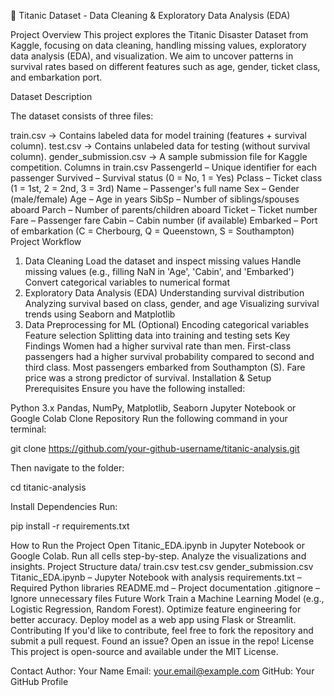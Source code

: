 🚢 Titanic Dataset - Data Cleaning & Exploratory Data Analysis (EDA)

Project Overview
This project explores the Titanic Disaster Dataset from Kaggle, focusing on data cleaning, handling missing values, exploratory data analysis (EDA), and visualization. We aim to uncover patterns in survival rates based on different features such as age, gender, ticket class, and embarkation port.

Dataset Description

The dataset consists of three files:

train.csv → Contains labeled data for model training (features + survival column).
test.csv → Contains unlabeled data for testing (without survival column).
gender_submission.csv → A sample submission file for Kaggle competition.
Columns in train.csv
PassengerId – Unique identifier for each passenger
Survived – Survival status (0 = No, 1 = Yes)
Pclass – Ticket class (1 = 1st, 2 = 2nd, 3 = 3rd)
Name – Passenger's full name
Sex – Gender (male/female)
Age – Age in years
SibSp – Number of siblings/spouses aboard
Parch – Number of parents/children aboard
Ticket – Ticket number
Fare – Passenger fare
Cabin – Cabin number (if available)
Embarked – Port of embarkation (C = Cherbourg, Q = Queenstown, S = Southampton)
Project Workflow
1. Data Cleaning
Load the dataset and inspect missing values
Handle missing values (e.g., filling NaN in 'Age', 'Cabin', and 'Embarked')
Convert categorical variables to numerical format
2. Exploratory Data Analysis (EDA)
Understanding survival distribution
Analyzing survival based on class, gender, and age
Visualizing survival trends using Seaborn and Matplotlib
3. Data Preprocessing for ML (Optional)
Encoding categorical variables
Feature selection
Splitting data into training and testing sets
Key Findings
Women had a higher survival rate than men.
First-class passengers had a higher survival probability compared to second and third class.
Most passengers embarked from Southampton (S).
Fare price was a strong predictor of survival.
Installation & Setup
Prerequisites
Ensure you have the following installed:

Python 3.x
Pandas, NumPy, Matplotlib, Seaborn
Jupyter Notebook or Google Colab
Clone Repository
Run the following command in your terminal:

git clone https://github.com/your-github-username/titanic-analysis.git

Then navigate to the folder:

cd titanic-analysis

Install Dependencies
Run:

pip install -r requirements.txt

How to Run the Project
Open Titanic_EDA.ipynb in Jupyter Notebook or Google Colab.
Run all cells step-by-step.
Analyze the visualizations and insights.
Project Structure
data/
train.csv
test.csv
gender_submission.csv
Titanic_EDA.ipynb – Jupyter Notebook with analysis
requirements.txt – Required Python libraries
README.md – Project documentation
.gitignore – Ignore unnecessary files
Future Work
Train a Machine Learning Model (e.g., Logistic Regression, Random Forest).
Optimize feature engineering for better accuracy.
Deploy model as a web app using Flask or Streamlit.
Contributing
If you'd like to contribute, feel free to fork the repository and submit a pull request.
Found an issue? Open an issue in the repo!
License
This project is open-source and available under the MIT License.

Contact
Author: Your Name
Email: your.email@example.com
GitHub: Your GitHub Profile
